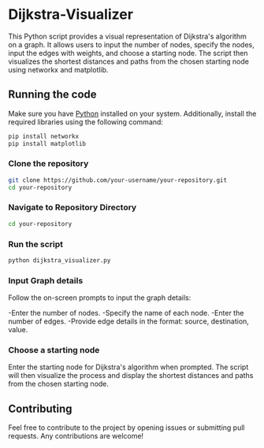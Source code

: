 # Dijkstra-Visualizer

This Python script provides a visual representation of Dijkstra's algorithm on a graph. It allows users to input the number of nodes, specify the nodes, input the edges with weights, and choose a starting node. The script then visualizes the shortest distances and paths from the chosen starting node using networkx and matplotlib.

## Running the code
Make sure you have [Python](https://www.python.org/) installed on your system. Additionally, install the required libraries using the following command:
```bash
pip install networkx
pip install matplotlib
```

### Clone the repository
```bash
git clone https://github.com/your-username/your-repository.git
cd your-repository
```

### Navigate to Repository Directory
```bash
cd your-repository
```

### Run the script
```bash
python dijkstra_visualizer.py
```

### Input Graph details
Follow the on-screen prompts to input the graph details:

-Enter the number of nodes.
-Specify the name of each node.
-Enter the number of edges.
-Provide edge details in the format: source, destination, value.

### Choose a starting node
Enter the starting node for Dijkstra's algorithm when prompted.
The script will then visualize the process and display the shortest distances and paths from the chosen starting node.

## Contributing
Feel free to contribute to the project by opening issues or submitting pull requests. Any contributions are welcome!
